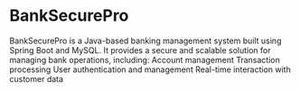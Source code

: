 # BankSecurePro
BankSecurePro is a Java-based banking management system built using Spring Boot and MySQL. It provides a secure and scalable solution for managing bank operations, including:  Account management  Transaction processing  User authentication and management  Real-time interaction with customer data
